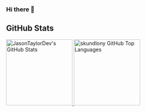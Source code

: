 ### Hi there 👋

## GitHub Stats

<a href="https://github.com/skundlony">
  <img height="180em" src="https://github-readme-stats.vercel.app/api?username=skundlony&show_icons=true&theme=shades-of-purple&count_private=true" alt="JasonTaylorDev's GitHub Stats" />
  <img height="180em" src="https://github-readme-stats.vercel.app/api/top-langs/?username=skundlony&theme=shades-of-purple&layout=compact" 
    alt="skundlony GitHub Top Languages" />
</a>

<!--
**skundlony/skundlony** is a ✨ _special_ ✨ repository because its `README.md` (this file) appears on your GitHub profile.

Here are some ideas to get you started:

- 🔭 I’m currently working on ...
- 🌱 I’m currently learning ...
- 👯 I’m looking to collaborate on ...
- 🤔 I’m looking for help with ...
- 💬 Ask me about ...
- 📫 How to reach me: ...
- 😄 Pronouns: ...
- ⚡ Fun fact: ...
-->
